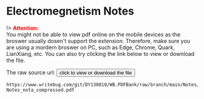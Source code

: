 # Electromegnetism Notes

!> **<font color="red">Attention:</font>**<br>
You might not be able to view pdf online on the mobile devices as the broswer usually dosen't support the extension. Therefore, make sure you are using a mordern broswer on PC, such as Edge, Chrome, Quark, LianXiang, etc. You can also try clicking the link below to view or download the file.

The raw source url: <button onclick="window.open('https://www.writebug.com/git/DY130810/WB.PDFBank/raw/branch/main/Notes/Electromegnetism Notes_nota_compressed.pdf')" type="button">click to view or download the file</button>

```pdf
https://www.writebug.com/git/DY130810/WB.PDFBank/raw/branch/main/Notes/Electromegnetism Notes_nota_compressed.pdf
```